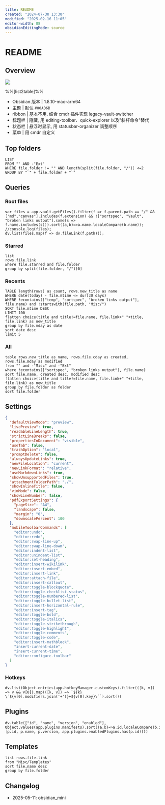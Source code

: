 ```yaml
---
title: README
created: "2024-07-30 13:30"
modified: "2025-02-16 11:05"
editor-width: 88
obsidianEditingMode: source
---
```


# README

## Overview

![](<Misc/Attachments/Images/Obsidian-20240908154942.png>)

%%[list2table]%%
- Obsidian 版本 | 1.8.10-mac-arm64
- 主题 | 默认 `#00A86B`
- ribbon | 基本不用. 结合 cmdr 插件实现 legacy-vault-switcher
- 标题栏 | 隐藏, 用 editing-toolbar、quick-explorer 以及"斜杆命令"替代
- 状态栏 | 悬浮时显示, 用 statusbar-organizer 调整顺序
- 菜单 | 用 cmdr 自定义

## Top folders

```dataview
LIST
FROM "" AND -"Ext"
WHERE file.folder != "" AND length(split(file.folder, "/")) <=2
GROUP BY "`" + file.folder + "`"
```

## Queries

### Root files

```dataviewjs
var files = app.vault.getFiles().filter(f => f.parent.path == "/" && ["md","canvas"].includes(f.extension) && !["sortspec", "Vault", "broken links output"].some(s => f.name.includes(s))).sort((a,b)=>a.name.localeCompare(b.name));
//console.log(files);
dv.list(files.map(f => dv.fileLink(f.path)));
```

### Starred

```dataview
list
rows.file.link
where file.starred and file.folder
group by split(file.folder, "/")[0]
```

### Recents

```dataview
TABLE length(rows) as count, rows.new_title as name
WHERE date(today) - file.mtime <= dur(30 days)
WHERE !econtains(["temp", "sortspec", "broken links output"], file.name) and !startswith(file.path, "Misc/")
SORT file.mtime DESC
LIMIT 100
flatten choice(title and title!=file.name, file.link+" "+title, file.link) as new_title
group by file.mday as date
sort date desc
limit 5
```

### All

```dataview
table rows.new_title as name, rows.file.cday as created, rows.file.mday as modified
from "" and -"Misc" and -"Ext"
where !econtains(["sortspec", "broken links output"], file.name)
sort file.name, created desc, modified desc
flatten choice(title and title!=file.name, file.link+" "+title, file.link) as new_title
group by file.folder as folder
sort file.folder
```

## Settings

```json
{
  "defaultViewMode": "preview",
  "livePreview": true,
  "readableLineLength": true,
  "strictLineBreaks": false,
  "propertiesInDocument": "visible",
  "useTab": false,
  "trashOption": "local",
  "promptDelete": false,
  "alwaysUpdateLinks": true,
  "newFileLocation": "current",
  "newLinkFormat": "relative",
  "useMarkdownLinks": true,
  "showUnsupportedFiles": true,
  "attachmentFolderPath": "./",
  "showInlineTitle": false,
  "vimMode": false,
  "showLineNumber": false,
  "pdfExportSettings": {
    "pageSize": "A4",
    "landscape": false,
    "margin": "0",
    "downscalePercent": 100
  },
  "mobileToolbarCommands": [
    "editor:undo",
    "editor:redo",
    "editor:swap-line-up",
    "editor:swap-line-down",
    "editor:indent-list",
    "editor:unindent-list",
    "editor:set-heading",
    "editor:insert-wikilink",
    "editor:insert-embed",
    "editor:insert-link",
    "editor:attach-file",
    "editor:insert-callout",
    "editor:toggle-blockquote",
    "editor:toggle-checklist-status",
    "editor:toggle-numbered-list",
    "editor:toggle-bullet-list",
    "editor:insert-horizontal-rule",
    "editor:insert-tag",
    "editor:toggle-bold",
    "editor:toggle-italics",
    "editor:toggle-strikethrough",
    "editor:toggle-highlight",
    "editor:toggle-comments",
    "editor:toggle-code",
    "editor:insert-mathblock",
    "insert-current-date",
    "insert-current-time",
    "editor:configure-toolbar"
  ]
}
```

### Hotkeys

```dataviewjs
dv.list(Object.entries(app.hotkeyManager.customKeys).filter(([k, v]) => v && v[0]).map(([k, v]) => `${k} \`${v[0].modifiers.join('+')}+${v[0].key}\``).sort())
```

## Plugins

```dataviewjs
dv.table(["id", "name", "version", "enabled"], Object.values(app.plugins.manifests).sort((a,b)=>a.id.localeCompare(b.id)).map(p=>[p.id, p.name, p.version, app.plugins.enabledPlugins.has(p.id)]))
```

## Templates

```dataview
list rows.file.link
from "Misc/Templates"
sort file.name desc
group by file.folder
```

## Changelog

- 2025-05-11: obsidian_mini